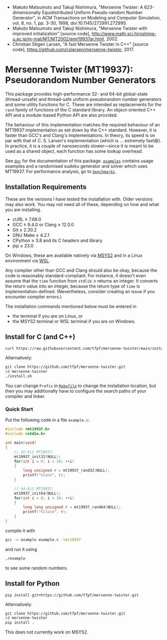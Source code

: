 * Makoto Matsumoto and Takuji Nishimura, "Mersenne Twister: A 623-dimensionally Equidistributed Uniform Pseudo-random
  Number Generator", in ACM Transactions on Modeling and Computer Simulation, vol. 8, no. 1, pp. 3-30, 1998,
  doi:10.1145/272991.272995.
* Makoto Matsumoto and Takuji Nishimura, "Mersenne Twister with improved initialization" [source code],
  http://www.math.sci.hiroshima-u.ac.jp/m-mat/MT/MT2002/emt19937ar.html, 2002.
* Christian Stigen Larsen, "A fast Mersenne Twister in C++" [source code],
  https://github.com/cslarsen/mersenne-twister, 2017.

# Mersenne Twister (MT19937): Pseudorandom Number Generators
This package provides high-performance 32- and 64-bit global-state (thread-unsafe) and thread-safe uniform pseudorandom
number generators and some utility functions for C. These are intended as replacements for the `rand` family of
functions of the C standard library. An object-oriented C++ API and a module-based Python API are also provided.

The behaviour of this implementation matches the required behaviour of an MT19937 implementation as set down by the C++
standard. However, it is faster than GCC's and Clang's implementations. In theory, its speed is on par with that of C.
S. Larsen's implementation (which is … extremely fast:sweat_smile:). In practice, it is a couple of nanoseconds
slower—since it is meant to be used as a shared object, each function has some lookup overhead.

See [`doc`](doc) for the documentation of this package. [`examples`](examples) contains usage examples and a randomised
sudoku generator and solver which uses MT19937. For performance analysis, go to [`benchmarks`](benchmarks).

## Installation Requirements
These are the versions I have tested the installation with. Older versions may also work. You may not need all of
these, depending on how and what you are installing.
* cURL ≥ 7.68.0
* GCC ≥ 9.4.0 or Clang ≥ 12.0.0
* Git ≥ 2.30.2
* GNU Make ≥ 4.2.1
* CPython ≥ 3.8 and its C headers and library
* pip ≥ 23.0

On Windows, these are available natively via [MSYS2](https://www.msys2.org) and in a Linux environment via
[WSL](https://learn.microsoft.com/en-us/windows/wsl/about).

Any compiler other than GCC and Clang should also be okay, because the code is reasonably standard-compliant. For
instance, it doesn't even assume that the `time` function from `stdlib.h` returns an integer. It converts the return
value into an integer, because the return type of `time` is implementation-defined. (Nevertheless, consider creating an
issue if you encounter compiler errors.)

The installation commands mentioned below must be entered in
* the terminal if you are on Linux, or
* the MSYS2 terminal or WSL terminal if you are on Windows.

## Install for C (and C++)
```sh
curl https://raw.githubusercontent.com/tfpf/mersenne-twister/main/install.sh | sh
```

Alternatively:
```sh
git clone https://github.com/tfpf/mersenne-twister.git
cd mersenne-twister
./install.sh
```
You can change `Prefix` in [`Makefile`](Makefile) to change the installation location, but then you may additionally
have to configure the search paths of your compiler and linker.

### Quick Start
Put the following code in a file `example.c`:
```C
#include <mt19937.h>
#include <stdio.h>

int main(void)
{
    // 32-bit MT19937.
    mt19937_init32(NULL);
    for(int i = 0; i < 10; ++i)
    {
        long unsigned r = mt19937_rand32(NULL);
        printf("%lu\n", r);
    }

    // 64-bit MT19937.
    mt19937_init64(NULL);
    for(int i = 0; i < 10; ++i)
    {
        long long unsigned r = mt19937_rand64(NULL);
        printf("%llu\n", r);
    }
}
```
compile it with
```sh
gcc -o example example.c -lmt19937
```
and run it using
```sh
./example
```
to see some random numbers.

## Install for Python
```
pip install git+https://github.com/tfpf/mersenne-twister.git
```

Alternatively:
```sh
git clone https://github.com/tfpf/mersenne-twister.git
cd mersenne-twister
pip install .
```

This does not currently work on MSYS2.
